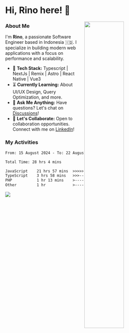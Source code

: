 # Hi, Rino here! 👋

<picture>
  <source media="(prefers-color-scheme: dark)" srcset="https://github-readme-stats-ouuan.vercel.app/api?username=justrinoo&theme=dark&show_icons=true">
  <img align="right" width="50%" src="https://github-readme-stats-ouuan.vercel.app/api?username=ouuan&show_icons=true">
</picture>

### About Me

I'm **Rino**, a passionate Software Engineer based in Indonesia 🇮🇩. I specialize in building modern web applications with a focus on performance and scalability.

- 🔨 **Tech Stack:** Typescript | NextJs | Remix | Astro | React Native | Vue3
- ⏳ **Currently Learning:** About UI/UX Design, Query Optimization, and more.
- 💬 **Ask Me Anything:** Have questions? Let's chat on [Discussions](https://github.com/justrinoo/justrinoo/discussions/3)!
- 🤝 **Let's Collaborate:** Open to collaboration opportunities. Connect with me on [LinkedIn](https://www.linkedin.com/in/rinosatyaputra)!

### My Activities

<!--START_SECTION:waka-->

```txt
From: 15 August 2024 - To: 22 August 2024

Total Time: 28 hrs 4 mins

JavaScript    21 hrs 57 mins  >>>>>>>>>>>>>>>>>>>------   75.54 %
TypeScript    3 hrs 58 mins   >>>----------------------   13.65 %
PHP           1 hr 13 mins    >------------------------   04.19 %
Other         1 hr            >------------------------   03.46 %
```

<!--END_SECTION:waka-->

![](https://komarev.com/ghpvc/?username=riyaraa)
